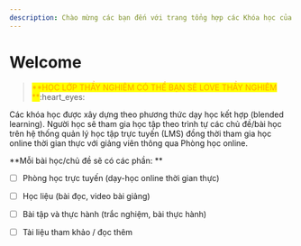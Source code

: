 ```yaml
---
description: Chào mừng các bạn đến với trang tổng hợp các Khóa học của dainganxanh
---
```


# Welcome

> <mark style="color:orange;">**HỌC LỚP THẦY NGHIÊM CÓ THỂ BẠN SẼ LOVE THẦY NGHIÊM **</mark>:heart\_eyes:

Các khóa học được xây dựng theo phương thức dạy học kết hợp (blended learning). Người học sẽ tham gia học tập theo trình tự các chủ đề/bài học trên hệ thống quản lý học tập trực tuyến (LMS) đồng thời tham gia học online thời gian thực với giảng viên thông qua Phòng học online.

**Mỗi bài học/chủ đề sẽ có các phần: **

* [ ] Phòng học trực tuyến (dạy-học online thời gian thực)
* [ ] Học liệu (bài đọc, video bài giảng)
* [ ] Bài tập và thực hành (trắc nghiệm, bài thực hành)
* [ ] Tài liệu tham khảo / đọc thêm



